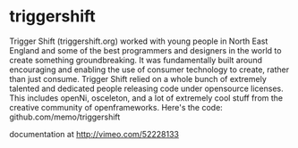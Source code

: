 triggershift
============

Trigger Shift (triggershift.org) worked with young people in North East England and some of the best programmers and designers in the world to create something groundbreaking.
It was fundamentally built around encouraging and enabling the use of consumer technology to create, rather than just consume.
Trigger Shift relied on a whole bunch of extremely talented and dedicated people releasing code under opensource licenses. This includes openNi, osceleton, and a lot of extremely cool stuff from the creative community of openframeworks. Here's the code: github.com/memo/triggershift

documentation at http://vimeo.com/52228133